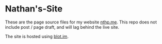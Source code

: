 # Nathan's-Site

These are the page source files for my website [nthp.me](https://nthp.me). This repo does not include post / page draft, and will lag behind the live site.

The site is hosted using [blot.im](https://blot.im).
